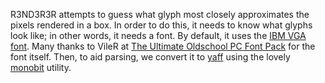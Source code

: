 R3ND3R3R attempts to guess what glyph most closely approximates the pixels
rendered in a box. In order to do this, it needs to know what glyphs look like;
in other words, it needs a font. By default, it uses the [IBM VGA
font](https://int10h.org/oldschool-pc-fonts/fontlist/font?ibm_vga_8x16). Many
thanks to VileR at [The Ultimate Oldschool PC Font
Pack](https://int10h.org/oldschool-pc-fonts/) for the font itself. Then, to aid
parsing, we convert it to
[yaff](https://github.com/robhagemans/monobit/blob/master/YAFF.md) using the
lovely [monobit](https://github.com/robhagemans/monobit/) utility.

